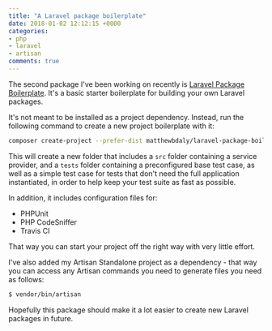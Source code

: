 ```yaml
---
title: "A Laravel package boilerplate"
date: 2018-01-02 12:12:15 +0000
categories:
- php
- laravel
- artisan
comments: true
---
```


The second package I've been working on recently is [Laravel Package Boilerplate](https://github.com/matthewbdaly/laravel-package-boilerplate). It's a basic starter boilerplate for building your own Laravel packages.

It's not meant to be installed as a project dependency. Instead, run the following command to create a new project boilerplate with it:

```bash
composer create-project --prefer-dist matthewbdaly/laravel-package-boilerplate <YOUR_NEW_PACKAGE_DIRECTORY>
```

This will create a new folder that includes a `src` folder containing a service provider, and a `tests` folder containing a preconfigured base test case, as well as a simple test case for tests that don't need the full application instantiated, in order to help keep your test suite as fast as possible.

In addition, it includes configuration files for:

* PHPUnit
* PHP CodeSniffer
* Travis CI

That way you can start your project off the right way with very little effort.

I've also added my Artisan Standalone project as a dependency - that way you can access any Artisan commands you need to generate files you need as follows:

```bash
$ vendor/bin/artisan
```

Hopefully this package should make it a lot easier to create new Laravel packages in future.
